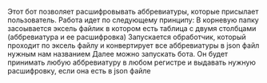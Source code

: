 Этот бот позволяет расшифровывать аббревиатуры, которые присылает пользователь. 
Работа идет по следующему принципу: 
В корневую папку засоывается эксель файлик в котором есть таблица с двумя столбцами (аббревиатура и ее расшифровка) 
Запускается обработчик, который проходит по эксель файлу и конвертирует все аббревиатуры в json файл нужным нам названием 
Далее можно запускать бота. Он будет принимать любую аббревиатуру в любом регистре и выдавать нужную расшифровку, если она есть в json файле
